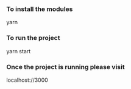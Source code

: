 <!-- Steps to start blog -->

<!-- On your project root folder: -->

### To install the modules 
yarn 

### To run the project
yarn start

### Once the project is running please visit 
localhost://3000

